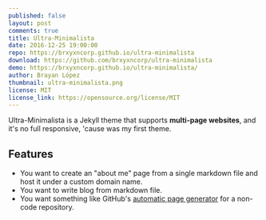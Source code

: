 ```yaml
---
published: false
layout: post
comments: true
title: Ultra-Minimalista
date: 2016-12-25 19:00:00
repo: https://brxyxncorp.github.io/ultra-minimalista
download: https://github.com/brxyxncorp/ultra-minimalista
demo: https://brxyxncorp.github.io/ultra-minimalista/
author: Brayan López
thumbnail: ultra-minimalista.png
license: MIT
license_link: https://opensource.org/license/MIT
---
```


Ultra-Minimalista is a Jekyll theme that supports **multi-page websites**, and it's no full responsive, 'cause was my first theme.

## Features

* You want to create an "about me" page from a single markdown file and   host it under a custom domain name.
* You want to write blog from markdown file.
* You want something like GitHub's [automatic page generator](https://pages.github.com/) for a non-code repository.
